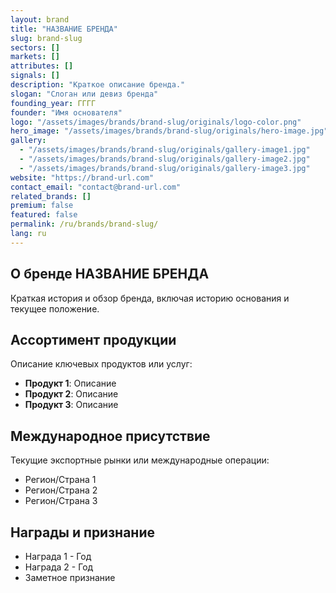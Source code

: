```yaml
---
layout: brand
title: "НАЗВАНИЕ БРЕНДА"
slug: brand-slug
sectors: []
markets: []
attributes: []
signals: []
description: "Краткое описание бренда."
slogan: "Слоган или девиз бренда"
founding_year: ГГГГ
founder: "Имя основателя"
logo: "/assets/images/brands/brand-slug/originals/logo-color.png"
hero_image: "/assets/images/brands/brand-slug/originals/hero-image.jpg"
gallery:
  - "/assets/images/brands/brand-slug/originals/gallery-image1.jpg"
  - "/assets/images/brands/brand-slug/originals/gallery-image2.jpg"
  - "/assets/images/brands/brand-slug/originals/gallery-image3.jpg"
website: "https://brand-url.com"
contact_email: "contact@brand-url.com"
related_brands: []
premium: false
featured: false
permalink: /ru/brands/brand-slug/
lang: ru
---
```


## О бренде НАЗВАНИЕ БРЕНДА

Краткая история и обзор бренда, включая историю основания и текущее положение.

## Ассортимент продукции

Описание ключевых продуктов или услуг:

- **Продукт 1**: Описание
- **Продукт 2**: Описание
- **Продукт 3**: Описание

## Международное присутствие

Текущие экспортные рынки или международные операции:
- Регион/Страна 1
- Регион/Страна 2
- Регион/Страна 3

## Награды и признание

- Награда 1 - Год
- Награда 2 - Год
- Заметное признание
```